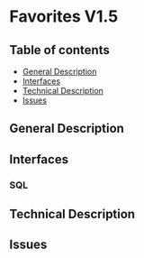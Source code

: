 # Favorites V1.5

## Table of contents
- [General Description](#general-description)
- [Interfaces](#interfaces)
- [Technical Description](#technical-description)
- [Issues](#issues)

## General Description
## Interfaces
### SQL
## Technical Description
## Issues
